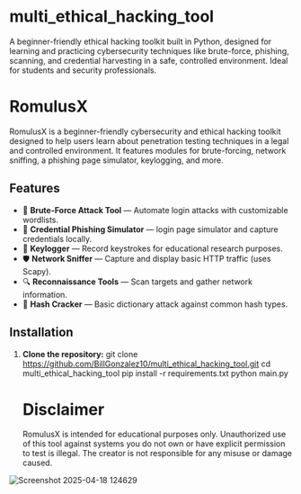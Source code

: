 # multi_ethical_hacking_tool
A beginner-friendly ethical hacking toolkit built in Python, designed for learning and practicing cybersecurity techniques like brute-force, phishing, scanning, and credential harvesting in a safe, controlled environment. Ideal for students and security professionals.

# RomulusX
RomulusX is a beginner-friendly cybersecurity and ethical hacking toolkit designed to help users learn about penetration testing techniques in a legal and controlled environment.
It features modules for brute-forcing, network sniffing, a phishing page simulator, keylogging, and more.

## Features

- 🔐 **Brute-Force Attack Tool** — Automate login attacks with customizable wordlists.  
- 🎯 **Credential Phishing Simulator** — login page simulator and capture credentials locally.  
- 🧠 **Keylogger** — Record keystrokes for educational research purposes.  
- 🛡️ **Network Sniffer** — Capture and display basic HTTP traffic (uses Scapy).  
- 🔍 **Reconnaissance Tools** — Scan targets and gather network information.  
- 🔑 **Hash Cracker** — Basic dictionary attack against common hash types.

## Installation

1. **Clone the repository:**
   git clone https://github.com/BillGonzalez10/multi_ethical_hacking_tool.git
   cd multi_ethical_hacking_tool
   pip install -r requirements.txt
   python main.py

   # Disclaimer
   RomulusX is intended for educational purposes only.
   Unauthorized use of this tool against systems you do not own or have explicit permission to test is illegal.
   The creator is not responsible for any misuse or damage caused.

![Screenshot 2025-04-18 124629](https://github.com/user-attachments/assets/f3f87720-49f5-4226-acda-dcd7d819e19a)



   
